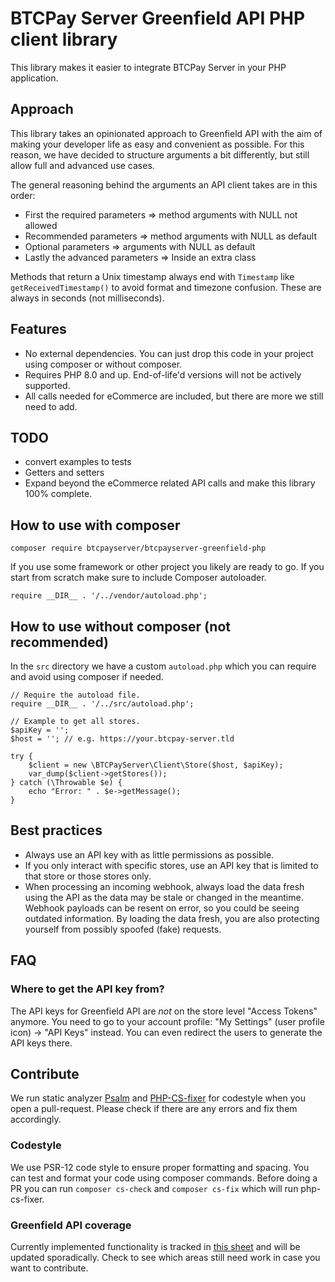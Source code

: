 # BTCPay Server Greenfield API PHP client library

This library makes it easier to integrate BTCPay Server in your PHP application.

## Approach

This library takes an opinionated approach to Greenfield API with the aim of making your developer life as easy and
convenient as possible.
For this reason, we have decided to structure arguments a bit differently, but still allow full and advanced use cases.

The general reasoning behind the arguments an API client takes are in this order:

- First the required parameters => method arguments with NULL not allowed
- Recommended parameters => method arguments with NULL as default
- Optional parameters => arguments with NULL as default
- Lastly the advanced parameters => Inside an extra class

Methods that return a Unix timestamp always end with `Timestamp` like `getReceivedTimestamp()` to avoid format and
timezone confusion. These are always in seconds (not milliseconds).

## Features

- No external dependencies. You can just drop this code in your project using composer or without composer.
- Requires PHP 8.0 and up. End-of-life'd versions will not be actively supported.
- All calls needed for eCommerce are included, but there are more we still need to add.

## TODO

- convert examples to tests
- Getters and setters
- Expand beyond the eCommerce related API calls and make this library 100% complete.

## How to use with composer

```
composer require btcpayserver/btcpayserver-greenfield-php
```

If you use some framework or other project you likely are ready to go. If you start from scratch make sure to include
Composer autoloader.

```
require __DIR__ . '/../vendor/autoload.php';
```

## How to use without composer (not recommended)

In the `src` directory we have a custom `autoload.php` which you can require and avoid using composer if needed.

```
// Require the autoload file.
require __DIR__ . '/../src/autoload.php';

// Example to get all stores.
$apiKey = '';
$host = ''; // e.g. https://your.btcpay-server.tld

try {
    $client = new \BTCPayServer\Client\Store($host, $apiKey);
    var_dump($client->getStores());
} catch (\Throwable $e) {
    echo "Error: " . $e->getMessage();
}
```

## Best practices

- Always use an API key with as little permissions as possible.
- If you only interact with specific stores, use an API key that is limited to that store or those stores only.
- When processing an incoming webhook, always load the data fresh using the API as the data may be stale or changed in
  the meantime. Webhook payloads can be resent on error, so you could be seeing outdated information. By loading the
  data fresh, you are also protecting yourself from possibly spoofed (fake) requests.

## FAQ

### Where to get the API key from?

The API keys for Greenfield API are *not* on the store level "Access Tokens" anymore. You need to go to your account
profile: "My Settings" (user profile icon) -> "API Keys" instead. You can even redirect the users to generate the API
keys there.

## Contribute

We run static analyzer [Psalm](https://psalm.dev/) and [PHP-CS-fixer](https://github.com/FriendsOfPhp/PHP-CS-Fixer) for
codestyle when you open a pull-request. Please check if there are any errors and fix them accordingly.

### Codestyle

We use PSR-12 code style to ensure proper formatting and spacing. You can test and format your code using composer
commands. Before doing a PR you can run `composer cs-check` and `composer cs-fix` which will run php-cs-fixer.

### Greenfield API coverage

Currently implemented functionality is tracked
in [this sheet](https://docs.google.com/spreadsheets/d/1A1tMWYHGVkFWRgqfkW9GSGBRjzKZzsu5XMIW1NLs-xg/edit#gid=0) and will
be updated sporadically. Check to see which areas still need work in case you want to contribute.
